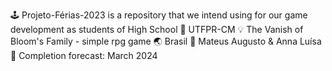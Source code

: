 🕹️ Projeto-Férias-2023 is a repository that we intend using for our game development as students of High School
📖 UTFPR-CM
💡 The Vanish of Bloom's Family - simple rpg game
🌏 Brasil
👥 Mateus Augusto & Anna Luísa
🏁 Completion forecast: March 2024
